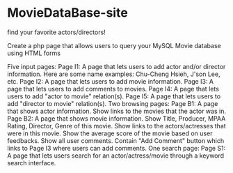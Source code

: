 # MovieDataBase-site
find your favorite actors/directors!

Create a php page that allows users to query your MySQL Movie database using HTML forms

Five input pages:
Page I1: A page that lets users to add actor and/or director information. Here are some name examples: Chu-Cheng Hsieh, J'son Lee, etc.
Page I2: A page that lets users to add movie information.
Page I3: A page that lets users to add comments to movies.
Page I4: A page that lets users to add "actor to movie" relation(s).
Page I5: A page that lets users to add "director to movie" relation(s).
Two browsing pages:
Page B1: A page that shows actor information.
Show links to the movies that the actor was in.
Page B2: A page that shows movie information.
Show Title, Producer, MPAA Rating, Director, Genre of this movie.
Show links to the actors/actresses that were in this movie.
Show the average score of the movie based on user feedbacks.
Show all user comments.
Contain "Add Comment" button which links to Page I3 where users can add comments.
One search page:
Page S1: A page that lets users search for an actor/actress/movie through a keyword search interface. 
